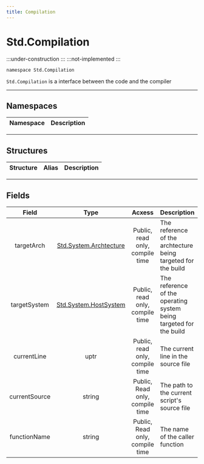 ```yaml
---
title: Compilation
---
```


# Std.Compilation

:::under-construction
:::
:::not-implemented
:::

```abs
namespace Std.Compilation
```

`Std.Compilation` is a interface between the code and the compiler

---

## Namespaces
| Namespace | Description |
|:---------:|:------------|

---

## Structures
| Structure | Alias | Description |
|:---------:|:-----:|:------------|

---

## Fields
| Field          | Type                                            | Acxess                          | Description |
|:--------------:|:-----------------------------------------------:|:-------------------------------:|:------------|
| targetArch     |[Std.System.Archtecture](../System/#archtecture) | Public, read only, compile time | The reference of the archtecture being targeted for the build |
| targetSystem   |[Std.System.HostSystem](../System/#archtecture)  | Public, read only, compile time | The reference of the operating system being targeted for the build |
| currentLine    | uptr                                            | Public, read only, compile time | The current line in the source file |
| currentSource  | string                                          | Public, Read only, compile time | The path to the current script's source file |
| functionName   | string                                          | Public, Read only, compile time | The name of the caller function |

